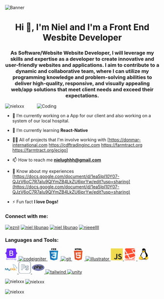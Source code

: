![Banner](https://res.cloudinary.com/superfolio/image/upload/v1620689979/68747470733a2f2f692e70696e696d672e636f6d2f6f726967696e616c732f63362f33332f63322f63363333633230656465383266306530636564376435373064626533613166332e676966_yjuh2s.gif)
<h1 align="center">Hi 👋, I'm Niel and I'm a Front End Wesbite Developer</h1>
<h3 align="center">As Software/Website Website Developer, I will leverage my skills and expertise as a developer to create innovative and user-friendly websites and applications. I aim to contribute to a dynamic and collaborative team, where I can utilize my programming knowledge and problem-solving abilities to deliver high-quality, responsive, and visually appealing web/app solutions that meet client needs and exceed their expectations.</h3>
<img align="right" alt="Coding" width="400" src="https://media.tenor.com/GfSX-u7VGM4AAAAC/coding.gif">

<p align="left"> <img src="https://komarev.com/ghpvc/?username=nielxxx&label=Profile%20views&color=0e75b6&style=flat" alt="nielxxx" /> </p>

- 🔭 I’m currently working on a App for our client and also working on a system of our local hospital.

- 🌱 I’m currently learning **React-Native**

- 👨‍💻 All of projects that I'm involve working with [https://donmar-international.com https://cdftradinginc.com https://farmtract.org https://farmtract.org/ecigo]

- 📫 How to reach me **nielughhh@gmail.com**

- 📄 Know about my experiences [https://docs.google.com/document/d/1ea5lpl10Y07-QJzV6oC7R7aIu9QlYmZB4LkZU6iprYw/edit?usp=sharing](https://docs.google.com/document/d/1ea5lpl10Y07-QJzV6oC7R7aIu9QlYmZB4LkZU6iprYw/edit?usp=sharing)

- ⚡ Fun fact **I love Dogs!**

<h3 align="left">Connect with me:</h3>
<p align="left">
<a href="https://twitter.com/eznil" target="blank"><img align="center" src="https://raw.githubusercontent.com/rahuldkjain/github-profile-readme-generator/master/src/images/icons/Social/twitter.svg" alt="eznil" height="30" width="40" /></a>
<a href="www.linkedin.com/in/niellibunao" target="blank"><img align="center" src="https://raw.githubusercontent.com/rahuldkjain/github-profile-readme-generator/master/src/images/icons/Social/linked-in-alt.svg" alt="niel libunao" height="30" width="40" /></a>
<a href="https://fb.com/niellibunao" target="blank"><img align="center" src="https://raw.githubusercontent.com/rahuldkjain/github-profile-readme-generator/master/src/images/icons/Social/facebook.svg" alt="niel libunao" height="30" width="40" /></a>
<a href="https://instagram.com/nieeellll" target="blank"><img align="center" src="https://raw.githubusercontent.com/rahuldkjain/github-profile-readme-generator/master/src/images/icons/Social/instagram.svg" alt="nieeellll" height="30" width="40" /></a>
</p>

<h3 align="left">Languages and Tools:</h3>
<p align="left"> <a href="https://getbootstrap.com" target="_blank" rel="noreferrer"> <img src="https://raw.githubusercontent.com/devicons/devicon/master/icons/bootstrap/bootstrap-plain-wordmark.svg" alt="bootstrap" width="40" height="40"/> </a> <a href="https://codeigniter.com" target="_blank" rel="noreferrer"> <img src="https://cdn.worldvectorlogo.com/logos/codeigniter.svg" alt="codeigniter" width="40" height="40"/> </a> <a href="https://www.w3schools.com/css/" target="_blank" rel="noreferrer"> <img src="https://raw.githubusercontent.com/devicons/devicon/master/icons/css3/css3-original-wordmark.svg" alt="css3" width="40" height="40"/> </a> <a href="https://git-scm.com/" target="_blank" rel="noreferrer"> <img src="https://www.vectorlogo.zone/logos/git-scm/git-scm-icon.svg" alt="git" width="40" height="40"/> </a> <a href="https://www.w3.org/html/" target="_blank" rel="noreferrer"> <img src="https://raw.githubusercontent.com/devicons/devicon/master/icons/html5/html5-original-wordmark.svg" alt="html5" width="40" height="40"/> </a> <a href="https://www.adobe.com/in/products/illustrator.html" target="_blank" rel="noreferrer"> <img src="https://www.vectorlogo.zone/logos/adobe_illustrator/adobe_illustrator-icon.svg" alt="illustrator" width="40" height="40"/> </a> <a href="https://developer.mozilla.org/en-US/docs/Web/JavaScript" target="_blank" rel="noreferrer"> <img src="https://raw.githubusercontent.com/devicons/devicon/master/icons/javascript/javascript-original.svg" alt="javascript" width="40" height="40"/> </a> <a href="https://laravel.com/" target="_blank" rel="noreferrer"> <img src="https://raw.githubusercontent.com/devicons/devicon/master/icons/laravel/laravel-plain-wordmark.svg" alt="laravel" width="40" height="40"/> </a> <a href="https://www.linux.org/" target="_blank" rel="noreferrer"> <img src="https://raw.githubusercontent.com/devicons/devicon/master/icons/linux/linux-original.svg" alt="linux" width="40" height="40"/> </a> <a href="https://www.mysql.com/" target="_blank" rel="noreferrer"> <img src="https://raw.githubusercontent.com/devicons/devicon/master/icons/mysql/mysql-original-wordmark.svg" alt="mysql" width="40" height="40"/> </a> <a href="https://www.photoshop.com/en" target="_blank" rel="noreferrer"> <img src="https://raw.githubusercontent.com/devicons/devicon/master/icons/photoshop/photoshop-line.svg" alt="photoshop" width="40" height="40"/> </a> <a href="https://www.php.net" target="_blank" rel="noreferrer"> <img src="https://raw.githubusercontent.com/devicons/devicon/master/icons/php/php-original.svg" alt="php" width="40" height="40"/> </a> <a href="https://tailwindcss.com/" target="_blank" rel="noreferrer"> <img src="https://www.vectorlogo.zone/logos/tailwindcss/tailwindcss-icon.svg" alt="tailwind" width="40" height="40"/> </a> <a href="https://unity.com/" target="_blank" rel="noreferrer"> <img src="https://www.vectorlogo.zone/logos/unity3d/unity3d-icon.svg" alt="unity" width="40" height="40"/> </a> </p>

<p><img align="left" src="https://github-readme-stats.vercel.app/api/top-langs?username=nielxxx&show_icons=true&locale=en&layout=compact" alt="nielxxx" /></p>

<p>&nbsp;<img align="center" src="https://github-readme-stats.vercel.app/api?username=nielxxx&show_icons=true&locale=en" alt="nielxxx" /></p>

<p><img align="center" src="https://github-readme-streak-stats.herokuapp.com/?user=nielxxx&" alt="nielxxx" /></p>

